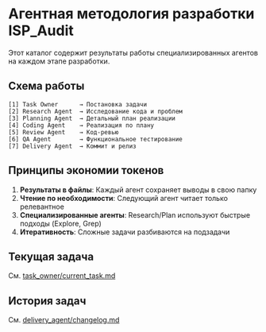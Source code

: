 # Агентная методология разработки ISP_Audit

Этот каталог содержит результаты работы специализированных агентов на каждом этапе разработки.

## Схема работы

```
[1] Task Owner      → Постановка задачи
[2] Research Agent  → Исследование кода и проблем
[3] Planning Agent  → Детальный план реализации
[4] Coding Agent    → Реализация по плану
[5] Review Agent    → Код-ревью
[6] QA Agent        → Функциональное тестирование
[7] Delivery Agent  → Коммит и релиз
```

## Принципы экономии токенов

1. **Результаты в файлы**: Каждый агент сохраняет выводы в свою папку
2. **Чтение по необходимости**: Следующий агент читает только релевантное
3. **Специализированные агенты**: Research/Plan используют быстрые подходы (Explore, Grep)
4. **Итеративность**: Сложные задачи разбиваются на подзадачи

## Текущая задача

См. [task_owner/current_task.md](task_owner/current_task.md)

## История задач

См. [delivery_agent/changelog.md](delivery_agent/changelog.md)
